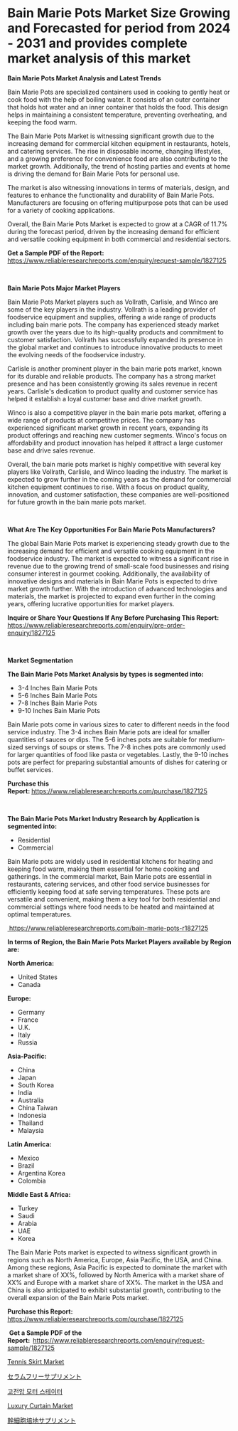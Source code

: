 <p><h1>Bain Marie Pots Market Size Growing and Forecasted for period from 2024 - 2031 and provides complete market analysis of this market</h1></p><p><strong>Bain Marie Pots Market Analysis and Latest Trends</strong></p>
<p><p>Bain Marie Pots are specialized containers used in cooking to gently heat or cook food with the help of boiling water. It consists of an outer container that holds hot water and an inner container that holds the food. This design helps in maintaining a consistent temperature, preventing overheating, and keeping the food warm.</p><p>The Bain Marie Pots Market is witnessing significant growth due to the increasing demand for commercial kitchen equipment in restaurants, hotels, and catering services. The rise in disposable income, changing lifestyles, and a growing preference for convenience food are also contributing to the market growth. Additionally, the trend of hosting parties and events at home is driving the demand for Bain Marie Pots for personal use.</p><p>The market is also witnessing innovations in terms of materials, design, and features to enhance the functionality and durability of Bain Marie Pots. Manufacturers are focusing on offering multipurpose pots that can be used for a variety of cooking applications.</p><p>Overall, the Bain Marie Pots Market is expected to grow at a CAGR of 11.7% during the forecast period, driven by the increasing demand for efficient and versatile cooking equipment in both commercial and residential sectors.</p></p>
<p><strong>Get a Sample PDF of the Report:&nbsp;</strong> <a href="https://www.reliableresearchreports.com/enquiry/request-sample/1827125">https://www.reliableresearchreports.com/enquiry/request-sample/1827125</a></p>
<p>&nbsp;</p>
<p><strong>Bain Marie Pots Major Market Players</strong></p>
<p><p>Bain Marie Pots Market players such as Vollrath, Carlisle, and Winco are some of the key players in the industry. Vollrath is a leading provider of foodservice equipment and supplies, offering a wide range of products including bain marie pots. The company has experienced steady market growth over the years due to its high-quality products and commitment to customer satisfaction. Vollrath has successfully expanded its presence in the global market and continues to introduce innovative products to meet the evolving needs of the foodservice industry.</p><p>Carlisle is another prominent player in the bain marie pots market, known for its durable and reliable products. The company has a strong market presence and has been consistently growing its sales revenue in recent years. Carlisle's dedication to product quality and customer service has helped it establish a loyal customer base and drive market growth.</p><p>Winco is also a competitive player in the bain marie pots market, offering a wide range of products at competitive prices. The company has experienced significant market growth in recent years, expanding its product offerings and reaching new customer segments. Winco's focus on affordability and product innovation has helped it attract a large customer base and drive sales revenue.</p><p>Overall, the bain marie pots market is highly competitive with several key players like Vollrath, Carlisle, and Winco leading the industry. The market is expected to grow further in the coming years as the demand for commercial kitchen equipment continues to rise. With a focus on product quality, innovation, and customer satisfaction, these companies are well-positioned for future growth in the bain marie pots market.</p></p>
<p>&nbsp;</p>
<p><strong>What Are The Key Opportunities For Bain Marie Pots Manufacturers?</strong></p>
<p><p>The global Bain Marie Pots market is experiencing steady growth due to the increasing demand for efficient and versatile cooking equipment in the foodservice industry. The market is expected to witness a significant rise in revenue due to the growing trend of small-scale food businesses and rising consumer interest in gourmet cooking. Additionally, the availability of innovative designs and materials in Bain Marie Pots is expected to drive market growth further. With the introduction of advanced technologies and materials, the market is projected to expand even further in the coming years, offering lucrative opportunities for market players.</p></p>
<p><strong>Inquire or Share Your Questions If Any Before Purchasing This Report:</strong> <a href="https://www.reliableresearchreports.com/enquiry/pre-order-enquiry/1827125">https://www.reliableresearchreports.com/enquiry/pre-order-enquiry/1827125</a></p>
<p>&nbsp;</p>
<p><strong>Market Segmentation</strong></p>
<p><strong>The Bain Marie Pots Market Analysis by types is segmented into:</strong></p>
<p><ul><li>3-4 Inches Bain Marie Pots</li><li>5-6 Inches Bain Marie Pots</li><li>7-8 Inches Bain Marie Pots</li><li>9-10 Inches Bain Marie Pots</li></ul></p>
<p><p>Bain Marie pots come in various sizes to cater to different needs in the food service industry. The 3-4 inches Bain Marie pots are ideal for smaller quantities of sauces or dips. The 5-6 inches pots are suitable for medium-sized servings of soups or stews. The 7-8 inches pots are commonly used for larger quantities of food like pasta or vegetables. Lastly, the 9-10 inches pots are perfect for preparing substantial amounts of dishes for catering or buffet services.</p></p>
<p><strong>Purchase this Report:&nbsp;</strong><a href="https://www.reliableresearchreports.com/purchase/1827125">https://www.reliableresearchreports.com/purchase/1827125</a></p>
<p>&nbsp;</p>
<p><strong>The Bain Marie Pots Market Industry Research by Application is segmented into:</strong></p>
<p><ul><li>Residential</li><li>Commercial</li></ul></p>
<p><p>Bain Marie pots are widely used in residential kitchens for heating and keeping food warm, making them essential for home cooking and gatherings. In the commercial market, Bain Marie pots are essential in restaurants, catering services, and other food service businesses for efficiently keeping food at safe serving temperatures. These pots are versatile and convenient, making them a key tool for both residential and commercial settings where food needs to be heated and maintained at optimal temperatures.</p></p>
<p><a href="https://www.reliableresearchreports.com/bain-marie-pots-r1827125">&nbsp;https://www.reliableresearchreports.com/bain-marie-pots-r1827125</a></p>
<p><strong>In terms of Region, the Bain Marie Pots Market Players available by Region are:</strong></p>
<p>
    <p> <strong> North America: </strong>
        <ul>
            <li>United States</li>
            <li>Canada</li>
        </ul>
        </p> 
    <p> <strong> Europe: </strong>
        <ul>
            <li>Germany</li>
            <li>France</li>
            <li>U.K.</li>
            <li>Italy</li>
            <li>Russia</li>
        </ul>
        </p> 
    <p> <strong> Asia-Pacific: </strong>
        <ul>
            <li>China</li>
            <li>Japan</li>
            <li>South Korea</li>
            <li>India</li>
            <li>Australia</li>
            <li>China Taiwan</li>
            <li>Indonesia</li>
            <li>Thailand</li>
            <li>Malaysia</li>
        </ul>
        </p> 
    <p> <strong> Latin America: </strong>
        <ul>
            <li>Mexico</li>
            <li>Brazil</li>
            <li>Argentina Korea</li>
            <li>Colombia</li>
        </ul>
        </p> 
    <p> <strong> Middle East & Africa: </strong>
        <ul>
            <li>Turkey</li>
            <li>Saudi</li>
            <li>Arabia</li>
            <li>UAE</li>
            <li>Korea</li>
        </ul>
    </p>
    </p>
<p><p>The Bain Marie Pots market is expected to witness significant growth in regions such as North America, Europe, Asia Pacific, the USA, and China. Among these regions, Asia Pacific is expected to dominate the market with a market share of XX%, followed by North America with a market share of XX% and Europe with a market share of XX%. The market in the USA and China is also anticipated to exhibit substantial growth, contributing to the overall expansion of the Bain Marie Pots market.</p></p>
<p><strong>Purchase this Report: </strong><a href="https://www.reliableresearchreports.com/purchase/1827125">https://www.reliableresearchreports.com/purchase/1827125</a></p>
<p>&nbsp;<strong>Get a Sample PDF of the Report:&nbsp;&nbsp;</strong><a href="https://www.reliableresearchreports.com/enquiry/request-sample/1827125">https://www.reliableresearchreports.com/enquiry/request-sample/1827125</a></p>
<p><strong></strong></p>
<p><p><a href="https://github.com/sardarp081/Market-Research-Report-List-1/blob/main/tennis-skirt-market.md">Tennis Skirt Market</a></p><p><a href="https://github.com/reliezer65/Market-Research-Report-List-1/blob/main/3167499144110.md">セラムフリーサプリメント</a></p><p><a href="https://github.com/mduzzalmduzzal601/Market-Research-Report-List-1/blob/main/9989555151849.md">고전압 모터 스테이터</a></p><p><a href="https://github.com/waylose1223/Market-Research-Report-List-1/blob/main/luxury-curtain-market.md">Luxury Curtain Market</a></p><p><a href="https://github.com/tanyaali3/Market-Research-Report-List-1/blob/main/1546778144111.md">幹細胞培地サプリメント</a></p></p>